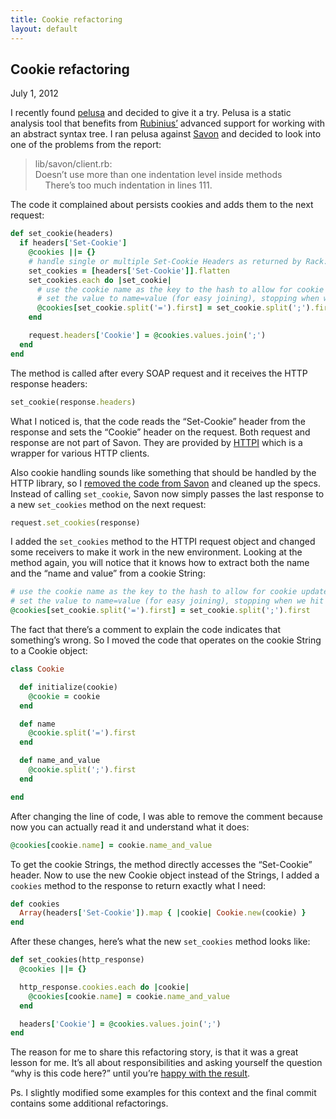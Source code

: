 ```yaml
---
title: Cookie refactoring
layout: default
---
```


Cookie refactoring
------------------

<time datetime="2012-07-01">July 1, 2012</time>

I recently found [pelusa](https://github.com/codegram/pelusa) and decided to give it a try.
Pelusa is a static analysis tool that benefits from [Rubinius’](http://rubini.us) advanced support
for working with an abstract syntax tree. I ran pelusa against [Savon](https://github.com/rubiii/savon)
and decided to look into one of the problems from the report:

> lib/savon/client.rb:  
> Doesn’t use more than one indentation level inside methods  
> &nbsp; &nbsp; There’s too much indentation in lines 111.

The code it complained about persists cookies and adds them to the next request:

``` ruby
def set_cookie(headers)
  if headers['Set-Cookie']
    @cookies ||= {}
    # handle single or multiple Set-Cookie Headers as returned by Rack::Utils::HeaderHash in HTTPI
    set_cookies = [headers['Set-Cookie']].flatten
    set_cookies.each do |set_cookie|
      # use the cookie name as the key to the hash to allow for cookie updates and seperation
      # set the value to name=value (for easy joining), stopping when we hit the Cookie options
      @cookies[set_cookie.split('=').first] = set_cookie.split(';').first
    end

    request.headers['Cookie'] = @cookies.values.join(';')
  end
end
```

The method is called after every SOAP request and it receives the HTTP response headers:

``` ruby
set_cookie(response.headers)
```

What I noticed is, that the code reads the “Set-Cookie” header from the response and sets the
“Cookie” header on the request. Both request and response are not part of Savon. They are
provided by [HTTPI](https://github.com/rubiii/httpi) which is a wrapper for various HTTP clients.

Also cookie handling sounds like something that should be handled by the HTTP library, so I
[removed the code from Savon](https://github.com/rubiii/savon/commit/92f15f) and cleaned up the
specs. Instead of calling `set_cookie`, Savon now simply passes the last response to a new
`set_cookies` method on the next request:

``` ruby
request.set_cookies(response)
```

I added the `set_cookies` method to the HTTPI request object and changed some receivers to
make it work in the new environment. Looking at the method again, you will notice that it
knows how to extract both the name and the “name and value” from a cookie String:

``` ruby
# use the cookie name as the key to the hash to allow for cookie updates and seperation
# set the value to name=value (for easy joining), stopping when we hit the Cookie options
@cookies[set_cookie.split('=').first] = set_cookie.split(';').first
```

The fact that there’s a comment to explain the code indicates that something’s wrong.
So I moved the code that operates on the cookie String to a Cookie object:

``` ruby
class Cookie

  def initialize(cookie)
    @cookie = cookie
  end

  def name
    @cookie.split('=').first
  end

  def name_and_value
    @cookie.split(';').first
  end

end
```

After changing the line of code, I was able to remove the comment because now you can
actually read it and understand what it does:

``` ruby
@cookies[cookie.name] = cookie.name_and_value
```

To get the cookie Strings, the method directly accesses the “Set-Cookie” header.
Now to use the new Cookie object instead of the Strings, I added a `cookies` method to
the response to return exactly what I need:

``` ruby
def cookies
  Array(headers['Set-Cookie']).map { |cookie| Cookie.new(cookie) }
end
```

After these changes, here’s what the new `set_cookies` method looks like:

``` ruby
def set_cookies(http_response)
  @cookies ||= {}

  http_response.cookies.each do |cookie|
    @cookies[cookie.name] = cookie.name_and_value
  end

  headers['Cookie'] = @cookies.values.join(';')
end
```

The reason for me to share this refactoring story, is that it was a great lesson for me.
It’s all about responsibilities and asking yourself the question “why is this code here?”
until you’re [happy with the result](https://github.com/rubiii/httpi/commit/a9e449).


Ps. I slightly modified some examples for this context and the final commit contains
some additional refactorings.
